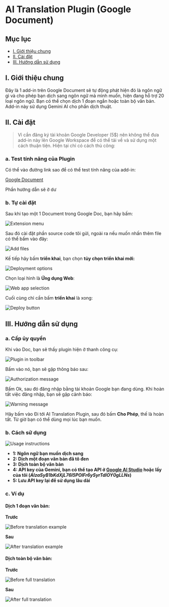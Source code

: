 # AI Translation Plugin (Google Document)

## Mục lục
- [I. Giới thiệu chung](#i-giới-thiệu-chung)
- [II. Cài đặt](#ii-cài-đặt)
- [III. Hướng dẫn sử dụng](#iii-hướng-dẫn-sử-dụng)

## I. Giới thiệu chung

Đây là 1 add-in trên Google Document sẽ tự động phát hiện đó là ngôn ngữ gì và cho phép bạn dịch sang ngôn ngữ mà mình muốn, hiện đang hỗ trợ 20 loại ngôn ngữ. Bạn có thể chọn dịch 1 đoạn ngắn hoặc toàn bộ văn bản. Add-in này sử dụng Gemini AI cho phần dịch thuật.

## II. Cài đặt

> Vì cần đăng ký tài khoản Google Developer (5$) nên không thể đưa add-in này lên Google Workspace để có thể tải về và sử dụng một cách thuận tiện. Hiện tại chỉ có cách thủ công:

### a. Test tính năng của Plugin

Có thể vào đường link sao để có thể test tính năng của add-in:

[Google Document](https://docs.google.com/document/d/1FAzCk661hdXfR2xU648oQv6LYFZT0vxzCVbVz9lVaks/edit?usp=sharing)

Phần hướng dẫn sẽ ở dư

### b. Tự cài đặt

Sau khi tạo một 1 Document trong Google Doc, bạn hãy bấm:

![Extension menu](https://drive.google.com/uc?export=view&id=1GorVVeZoQon5xTh41FC3sG6qTx7X0rLs)

Sau đó cài đặt phần source code tôi gửi, ngoài ra nếu muốn nhấn thêm file có thể bấm vào đây:

![Add files](https://drive.google.com/uc?export=view&id=1vE0W6s8rT6BKg6cNI_z-1veSMGsEA_oh)

Kế tiếp hãy bấm **triển khai**, bạn chọn **tủy chọn triển khai mới:**

![Deployment options](https://drive.google.com/uc?export=view&id=1ilmTBcdCEQ8oaFDF3FQz-nwbAE0AiKBE)

Chọn loại hình là **Ứng dụng Web**:

![Web app selection](https://drive.google.com/uc?export=view&id=1YxVU9oUQCND0sQy0_PWiJySQ9477lqwN)

Cuối cùng chỉ cần bấm **triển khai** là xong:

![Deploy button](https://drive.google.com/uc?export=view&id=1pTe1iZ5YhVuVapN4Eaw9mWIPVxhVju3F)

## III. Hướng dẫn sử dụng

### a. Cấp ủy quyền

Khi vào Doc, bạn sẽ thấy plugin hiện ở thanh công cụ:

![Plugin in toolbar](https://drive.google.com/uc?export=view&id=11EzUpT9N0wxjBQPDWUTjmpq_oRfWyh5U)

Bấm vào nó, bạn sẽ gặp thông báo sau:

![Authorization message](https://drive.google.com/uc?export=view&id=17PCGBBCu9nbw_Y8TP_t8YD3yVARszo75)

Bấm Ok, sau đó đăng nhập bằng tài khoản Google bạn đang dùng. Khi hoàn tất việc đăng nhập, bạn sẽ gặp cảnh báo:

![Warning message](https://drive.google.com/uc?export=view&id=1O-odiYe43ps4Do9Q9jraseARqKJUcj5d)

Hãy bấm vào Đi tới AI Translation Plugin, sau đó bấm **Cho Phép**, thế là hoàn tất. Từ giờ bạn có thể dùng mọi lúc bạn muốn.

### b. Cách sử dụng

![Usage instructions](https://drive.google.com/uc?export=view&id=1SwBtv8ZnsZ4fa9B4doRbvmI9l6GWI3qC)

- **1: Ngôn ngữ bạn muốn dịch sang**
- **2: Dịch một đoạn văn bản đã tô đen**
- **3: Dịch toàn bộ văn bản**
- **4: API key của Gemini, bạn có thể tạo API ở [Google AI Studio](https://aistudio.google.com/app/apikey) hoặc lấy của tôi (*AIzaSyB1bKdXjL76I5POlFr6ySyrTdIOY0gLLNs*)**
- **5: Lưu API key lại để sử dụng lâu dài**

### c. Ví dụ

#### Dịch 1 đoạn văn bản:

**Trước**

![Before translation example](https://drive.google.com/uc?export=view&id=1NBuLT2LBhbnbZ7VNx4RcvOVpOFC_dHaQ)

**Sau**

![After translation example](https://drive.google.com/uc?export=view&id=1h3OQZtMeJNwhGVX-cQV4oMp8XTjGp9tV)

#### Dịch toàn bộ văn bản:

**Trước**

![Before full translation](https://drive.google.com/uc?export=view&id=1WGbVobr3EqQBiwynUs9I6fqCfJGGQLlt)

**Sau**

![After full translation](https://drive.google.com/uc?export=view&id=1Pw-t2uB4QkAwENchHzFNEu_2uOFaHfXT)

